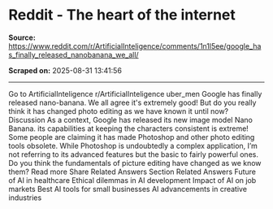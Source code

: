 # Reddit - The heart of the internet

**Source:** https://www.reddit.com/r/ArtificialInteligence/comments/1n1l5ee/google_has_finally_released_nanobanana_we_all/

**Scraped on:** 2025-08-31 13:41:56

---

Go to ArtificialInteligence
r/ArtificialInteligence
uber_men
Google has finally released nano-banana. We all agree it's extremely good! But do you really think it has changed photo editing as we have known it until now?
Discussion
As a context, Google has released its new image model Nano Banana. its capabilities at keeping the characters consistent is extreme!
Some people are claiming it has made Photoshop and other photo editing tools obsolete. While Photoshop is undoubtedly a complex application, I’m not referring to its advanced features but the basic to fairly powerful ones.
Do you think the fundamentals of picture editing have changed as we know them?
Read more
Share
Related Answers Section
Related Answers
Future of AI in healthcare
Ethical dilemmas in AI development
Impact of AI on job markets
Best AI tools for small businesses
AI advancements in creative industries